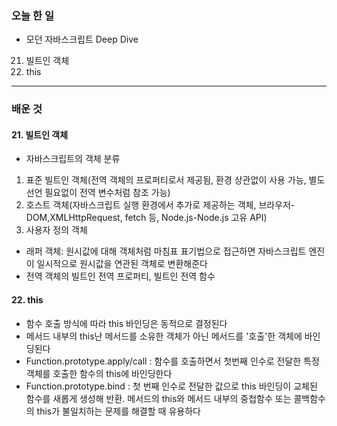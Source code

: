 ### 오늘 한 일
- 모던 자바스크립트 Deep Dive
21. 빌트인 객체
22. this
___
### 배운 것
>
#### 21. 빌트인 객체
- 자바스크립트의 객체 분류
1. 표준 빌트인 객체(전역 객체의 프로퍼티로서 제공됨, 환경 상관없이 사용 가능, 별도 선언 필요없이 전역 변수처럼 참조 가능)
2. 호스트 객체(자바스크립트 실행 환경에서 추가로 제공하는 객체, 브라우저-DOM,XMLHttpRequest, fetch 등, Node.js-Node.js 고유 API)
3. 사용자 정의 객체
- 래퍼 객체: 원시값에 대해 객체처럼 마침표 표기법으로 접근하면 자바스크립트 엔진이 일시적으로 원시값을 연관된 객체로 변환해준다
- 전역 객체의 빌트인 전역 프로퍼티, 빌트인 전역 함수

>
#### 22. this
- 함수 호출 방식에 따라 this 바인딩은 동적으로 결정된다
- 메서드 내부의 this난 메서드를 소유한 객체가 아닌 메서드를 '호출'한 객체에 바인딩된다
- Function.prototype.apply/call : 함수를 호출하면서 첫번째 인수로 전달한 특정 객체를 호출한 함수의 this에 바인딩한다
- Function.prototype.bind : 첫 번째 인수로 전달한 값으로 this 바인딩이 교체된 함수를 새롭게 생성해 반환. 메서드의 this와 메서드 내부의 중첩함수 또는 콜백함수의 this가 불일치하는 문제를 해결할 때 유용하다
